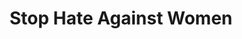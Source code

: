 ---
title: Stop Hate Against Women
ref: share20
fbCover: /frontend/img/share/20/fb.png
layout: share
---